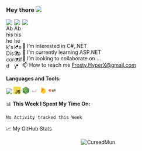 ### Hey there <img src="https://media.giphy.com/media/hvRJCLFzcasrR4ia7z/giphy.gif" width="25px">
<a href="https://discord.gg/">
  <img align="left" alt="Abhishek's Discord" width="22px" src="https://raw.githubusercontent.com/peterthehan/peterthehan/master/assets/discord.svg" />
</a>
<a href="https://open.spotify.com/user/2rl7bw7ffjk27q25epvs6fau3?si=KcusGbHiQP-rrrnHd58w7w">
  <img align="left" alt="Abhishek's Spotify" width="22px" src="https://raw.githubusercontent.com/peterthehan/peterthehan/master/assets/spotify.svg" />
</a>

![](https://visitor-badge.glitch.me/badge?page_id=CursedMun.CursedMun)

<br />

- 👀 I’m interested in C#,.NET
- 🌱 I’m currently learning ASP.NET
- 💞️ I’m looking to collaborate on ...
- 📫 How to reach me Frosty.HyperX@gmail.com


**Languages and Tools:**  

<code><img height="20" src="https://upload.wikimedia.org/wikipedia/commons/4/4f/Csharp_Logo.png"></code>
<code><img height="20" src="https://raw.githubusercontent.com/github/explore/80688e429a7d4ef2fca1e82350fe8e3517d3494d/topics/javascript/javascript.png"></code>
<code><img height="20" src="https://raw.githubusercontent.com/github/explore/80688e429a7d4ef2fca1e82350fe8e3517d3494d/topics/nodejs/nodejs.png"></code>
<code><img height="20" src="https://raw.githubusercontent.com/github/explore/80688e429a7d4ef2fca1e82350fe8e3517d3494d/topics/mysql/mysql.png"></code>
<code><img height="20" src="https://raw.githubusercontent.com/github/explore/80688e429a7d4ef2fca1e82350fe8e3517d3494d/topics/firebase/firebase.png"></code>
<code><img height="20" src="https://raw.githubusercontent.com/github/explore/80688e429a7d4ef2fca1e82350fe8e3517d3494d/topics/git/git.png"></code>

📊 **This Week I Spent My Time On:**
<!--START_SECTION:waka-->
```text
No Activity tracked this Week
```
<!--END_SECTION:waka-->
📈 My GitHub Stats

<p align="center"> <img src="https://github-readme-stats.vercel.app/api?username=CursedMun&show_icons=true&theme=gotham" alt="CursedMun" />

<!---
CursedMun/CursedMun is a ✨ special ✨ repository because its `README.md` (this file) appears on your GitHub profile.
You can click the Preview link to take a look at your changes.
--->
